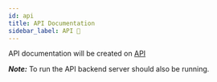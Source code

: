 ```yaml
---
id: api
title: API Documentation
sidebar_label: API 📜
---
```


API documentation will be created on [API](http://localhost:8000/api/docs/)

**_Note:_** To run the API backend server should also be running.